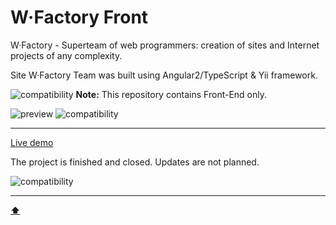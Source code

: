 # <a name='top'>W·Factory Front</a>

W·Factory - Superteam of web programmers: creation of sites and Internet projects of any complexity.

Site W·Factory Team was built using Angular2/TypeScript & Yii framework.

![compatibility](https://amaster.eu/demo/img/attention.png) **Note:** This repository contains Front-End only.

![preview](https://amaster.eu/demo/W-Factory/img/intro-play.jpg)
![compatibility](https://amaster.eu/demo/img/compatible.jpg)

---

[Live demo](https://amaster.eu/demo/W-Factory/)

The project is finished and closed. Updates are not planned.

![compatibility](https://amaster.eu/demo/img/frontend_development.png)

---

**[⬆](#top)**
